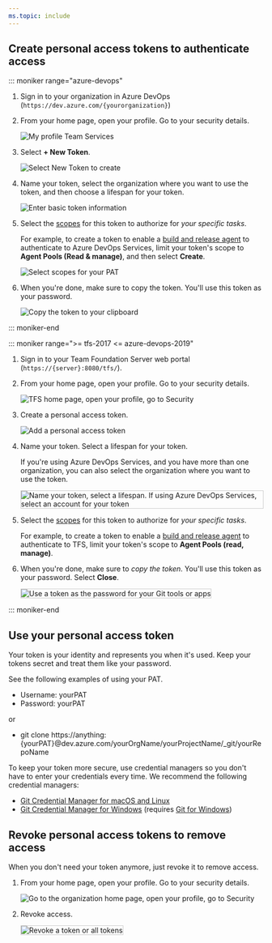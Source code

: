 ```yaml
---
ms.topic: include
---
```


## Create personal access tokens to authenticate access

::: moniker range="azure-devops"

1. Sign in to your organization in Azure DevOps (```https://dev.azure.com/{yourorganization}```)
  
2. From your home page, open your profile. Go to your security details.

   ![My profile Team Services](_img/my-profile-team-services.png)

3. Select **+ New Token**.

   ![Select New Token to create](_img/select-new-token.png)

4. Name your token, select the organization where you want to use the token, and then choose a lifespan for your token.

   ![Enter basic token information](_img/create-new-pat.png)

5. Select the [scopes](/azure/devops/integrate/get-started/authentication/oauth#scopes)
   for this token to authorize for *your specific tasks*.

   For example, to create a token to enable a [build and release agent](/azure/devops/pipelines/agents/agents) to authenticate to Azure DevOps Services, 
   limit your token's scope to **Agent Pools (Read & manage)**, and then select **Create**. 

   ![Select scopes for your PAT](_img/select-pat-scopes.png)

6. When you're done, make sure to copy the token. You'll use this token as your password.

   ![Copy the token to your clipboard](_img/copy-token-to-clipboard.png)

::: moniker-end

::: moniker range=">= tfs-2017 <= azure-devops-2019"

1. Sign in to your Team Foundation Server web portal (```https://{server}:8080/tfs/```).

2. From your home page, open your profile. Go to your security details.

   ![TFS home page, open your profile, go to Security](_img/my-profile-team-services.png)

3. Create a personal access token.

   ![Add a personal access token](_img/add-personal-access-token.png)

4. Name your token. Select a lifespan for your token.

   If you're using Azure DevOps Services, and you have more than one organization,
   you can also select the organization where you want to use the token.

   <img alt="Name your token, select a lifespan. If using Azure DevOps Services, select an account for your token" src="/azure/devops/repos/git/_shared/_img/setup-personal-access-token.png" style="border: 1px solid #CCCCCC" />

5. Select the [scopes](/azure/devops/integrate/get-started/authentication/oauth#scopes)
   for this token to authorize for *your specific tasks*.

   For example, to create a token to enable a [build and release agent](/azure/devops/pipelines/agents/agents) to authenticate to TFS, 
   limit your token's scope to **Agent Pools (read, manage)**. 

6. When you're done, make sure to *copy the token*. You'll use this token as your password. Select **Close**.

   <img alt="Use a token as the password for your Git tools or apps" src="/azure/devops/repos/git/_shared/_img/create-personal-access-token.png" style="border: 1px solid #CCCCCC" />

::: moniker-end

## Use your personal access token

Your token is your identity and represents you when it's used. Keep your tokens secret and treat them like your password.


See the following examples of using your PAT.

- Username: yourPAT
- Password: yourPAT

or
 
- git clone https://anything:{yourPAT}@dev.azure.com/yourOrgName/yourProjectName/_git/yourRepoName

To keep your token more secure, use credential managers so you don't have to enter your credentials every time. We recommend the following credential managers:

* [Git Credential Manager for macOS and Linux](https://github.com/Microsoft/Git-Credential-Manager-for-Mac-and-Linux)
* [Git Credential Manager for Windows](https://github.com/Microsoft/Git-Credential-Manager-for-Windows)
	(requires [Git for Windows](https://www.git-scm.com/download/win))

## Revoke personal access tokens to remove access

When you don't need your token anymore, just revoke it to remove access.

1. From your home page, open your profile. Go to your security details.

   ![Go to the organization home page, open your profile, go to Security](_img/my-profile-team-services.png)  

2. Revoke access.

   
   <img alt="Revoke a token or all tokens" src="/azure/devops/repos/git/_shared/_img/revoke-personal-access-tokens.png" style="border: 1px solid #CCCCCC" />
